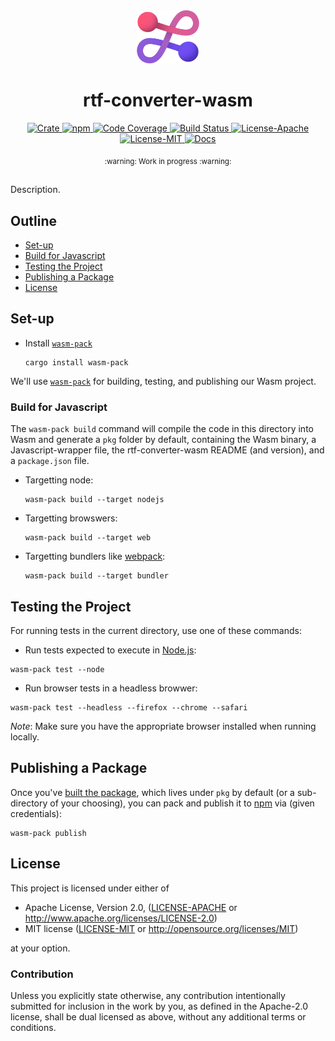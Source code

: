 <div align="center">
  <a href="https://github.com/kikokikok/rtf-converter" target="_blank">
    <img src="https://raw.githubusercontent.com/kikokikok/rtf-converter/main/assets/a_logo.png" alt="rtf-converter Logo" width="100"></img>
  </a>

  <h1 align="center">rtf-converter-wasm</h1>

  <p>
    <a href="https://crates.io/crates/rtf-converter-wasm">
      <img src="https://img.shields.io/crates/v/rtf-converter-wasm?label=crates" alt="Crate">
    </a>
    <a href="https://npmjs.com/package/rtf-converter">
      <img src="https://img.shields.io/npm/v/rtf-converter" alt="npm">
    </a>
    <a href="https://codecov.io/gh/kikokikok/rtf-converter">
      <img src="https://codecov.io/gh/kikokikok/rtf-converter/branch/main/graph/badge.svg?token=SOMETOKEN" alt="Code Coverage"/>
    </a>
    <a href="https://github.com/kikokikok/rtf-converter/actions?query=">
      <img src="https://github.com/kikokikok/rtf-converter/actions/workflows/tests_and_checks.yml/badge.svg" alt="Build Status">
    </a>
    <a href="https://github.com/kikokikok/rtf-converter/blob/main/LICENSE-APACHE">
      <img src="https://img.shields.io/badge/License-Apache%202.0-blue.svg" alt="License-Apache">
    </a>
    <a href="https://github.com/kikokikok/rtf-converter/blob/main/LICENSE-MIT">
      <img src="https://img.shields.io/badge/License-MIT-blue.svg" alt="License-MIT">
    </a>
    <a href="https://docs.rs/rtf-converter-wasm">
      <img src="https://img.shields.io/static/v1?label=Docs&message=docs.rs&color=blue" alt="Docs">
    </a>
  </p>
</div>

<div align="center"><sub>:warning: Work in progress :warning:</sub></div>

##

Description.

## Outline

- [Set-up](#set-up)
- [Build for Javascript](#build-for-javascript)
- [Testing the Project](#testing-the-project)
- [Publishing a Package](#publishing-a-package)
- [License](#license)

## Set-up

- Install [`wasm-pack`][wasm-pack]

  ```console
  cargo install wasm-pack
  ```

We'll use [`wasm-pack`][wasm-pack] for building, testing, and publishing
our Wasm project.

### Build for Javascript

The `wasm-pack build` command will compile the code in this directory into
Wasm and generate a `pkg` folder by default, containing the Wasm binary, a
Javascript-wrapper file, the rtf-converter-wasm README (and version), and a
`package.json` file.

- Targetting node:

  ```console
  wasm-pack build --target nodejs
  ```

- Targetting browswers:

  ```console
  wasm-pack build --target web
  ```

- Targetting bundlers like [webpack][webpack]:

  ```console
  wasm-pack build --target bundler
  ```

## Testing the Project

For running tests in the current directory, use one of these commands:

- Run tests expected to execute in [Node.js][node-js]:

```console
wasm-pack test --node
```

- Run browser tests in a headless browwer:

```console
wasm-pack test --headless --firefox --chrome --safari
```

*Note*: Make sure you have the appropriate browser installed when running
locally.

## Publishing a Package

Once you've [built the package](#build-for-javascript), which lives under
`pkg` by default (or a sub-directory of your choosing), you can pack and
publish it to [npm][npm] via (given credentials):

```console
wasm-pack publish
```

## License

This project is licensed under either of

- Apache License, Version 2.0, ([LICENSE-APACHE](./LICENSE-APACHE) or http://www.apache.org/licenses/LICENSE-2.0)
- MIT license ([LICENSE-MIT](./LICENSE-MIT) or http://opensource.org/licenses/MIT)

at your option.

### Contribution

Unless you explicitly state otherwise, any contribution intentionally
submitted for inclusion in the work by you, as defined in the Apache-2.0
license, shall be dual licensed as above, without any additional terms or
conditions.


[apache]: https://www.apache.org/licenses/LICENSE-2.0
[mit]: http://opensource.org/licenses/MIT
[node-js]: https://nodejs.dev/en/
[npm]: https://www.npmjs.com/
[wasm-pack]: https://rustwasm.github.io/docs/wasm-pack/
[webpack]: https://webpack.js.org/
